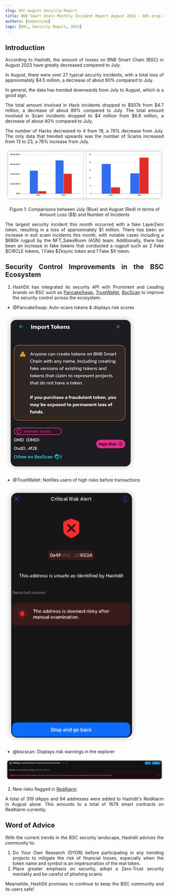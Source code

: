 ```yaml
---
slug: BSC-August-Security-Report
title: BNB Smart Chain Monthly Incident Report August 2023 - 60% drop of total incident amounts
authors: [Sebastian]
tags: [BSC, Security Report, 2023]
---
```

<div align="justify">

## Introduction

According to Hashdit, the amount of losses on BNB Smart Chain (BSC) in August 2023 have greatly decreased compared to July. 

In August, there were over 27 typical security incidents, with a total loss of approximately $4.5 million, a decrease of about 60% compared to July. 

In general, the data has trended downwards from July to August, which is a good sign.

The total amount involved in Hack incidents dropped to $507k from $4.7 million, a decrease of about 89% compared to July.
The total amount involved in Scam incidents dropped to $4 million from $6.8 million, a decrease of about 40% compared to July.

The number of Hacks decreased to 4 from 19, a 78% decrease from July.
The only data that trended upwards was the  number of Scams increased from 13 to 23, a 76% increase from July.


![IMG-1](./august_incidents/1.png)
<p align="center">
Figure 1: Comparisons between July (Blue) and August (Red) in terms of Amount Loss ($$) and Number of Incidents
</p>

The largest security incident this month occurred with a fake LayerZero token, resulting in a loss of approximately $1 million. There has been an increase in exit scam incidents this month, with notable cases including a $680k rugpull by the NFT_SalesRoom (ASN) team. Additionally, there has been an increase in fake tokens that conducted a rugpull such as 2 Fake $CIRCLE tokens, 1 Fake $Zksync token and 1 Fake $X token.

## Security Control Improvements in the BSC Ecosystem
1. HashDit has integrated its security API with Prominent and Leading brands on BSC such as [PancakeSwap](https://pancakeswap.finance/), [TrustWallet](https://trustwallet.com/), [BscScan](https://trustwallet.com/) to improve the security control across the ecosystem.
- @PancakeSwap: Auto-scans tokens & displays risk scores

![IMG-2](./august_incidents/2.png)

- @TrustWallet: Notifies users of high risks before transactions

![IMG-3](./august_incidents/3.png)

- @bscscan: Displays risk warnings in the explorer

![IMG-4](./august_incidents/4.png)

2. New risks flagged in [RedAlarm](https://dappbay.bnbchain.org/red-alarm)

A total of 319 dApps and 64 addresses were added to Hashdit's RedAlarm in August alone.
This amounts to a total of 1679 smart contracts on RedAlarm currently.

## Word of Advice
With the current trends in the BSC security landscape, Hashdit advices the community to:
1. Do Your Own Research (DYOR) before participating in any trending projects to mitigate the risk of financial losses, especially when the token name and symbol is an impersonation of the real token.
2. Place greater emphasis on security, adopt a Zero-Trust security mentality and be careful of phishing scams 

Meanwhile, HashDit promises to continue to keep the BSC community and its users safe!

</div>